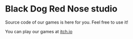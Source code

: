 # Black Dog Red Nose studio
Source code of our games is here for you. Feel free to use it!

You can play our games at [itch.io](https://kawaiier.itch.io)
